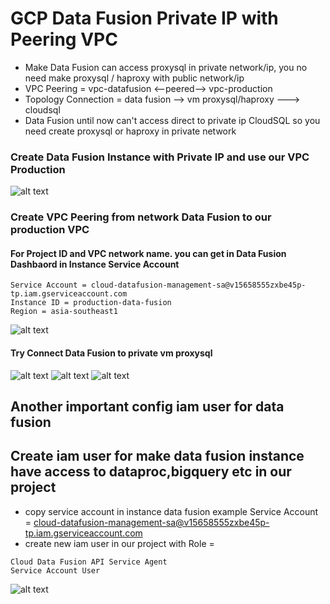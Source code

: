 # GCP Data Fusion Private IP with Peering VPC
- Make Data Fusion can access proxysql in private network/ip, you no need make proxysql / haproxy with public network/ip
- VPC Peering  = vpc-datafusion <--peered--> vpc-production
- Topology Connection = data fusion --> vm proxysql/haproxy ---> cloudsql
- Data Fusion until now can't access direct to private ip CloudSQL so you need create proxysql or haproxy in private network


### Create Data Fusion Instance with Private IP and use our VPC Production

![alt text](https://i.imgur.com/zXArtrw.png)

### Create VPC Peering from network Data Fusion to our production VPC
#### For Project ID and VPC network name. you can get in Data Fusion Dashbaord in Instance Service Account
```
Service Account = cloud-datafusion-management-sa@v15658555zxbe45p-tp.iam.gserviceaccount.com
Instance ID = production-data-fusion
Region = asia-southeast1
```
![alt text](https://i.imgur.com/96tzzVr.png)

#### Try Connect Data Fusion to private vm proxysql
![alt text](https://i.imgur.com/zTmXtrE.png)
![alt text](https://i.imgur.com/tCqHyCK.png)
![alt text](https://i.imgur.com/rkQQfLd.png)



## Another important config iam user for data fusion
## Create iam user for make data fusion instance have access to dataproc,bigquery etc in our project
- copy service account in instance data fusion example Service Account = cloud-datafusion-management-sa@v15658555zxbe45p-tp.iam.gserviceaccount.com
- create new iam user in our project with Role = 
```
Cloud Data Fusion API Service Agent
Service Account User
```

![alt text](https://i.imgur.com/Z6M2lqY.png)


